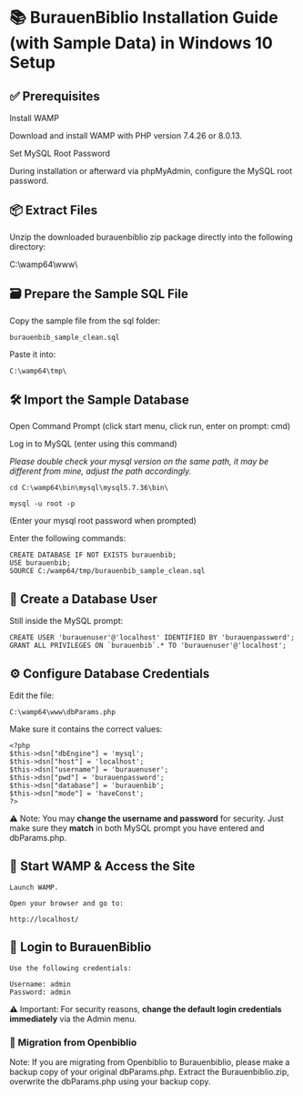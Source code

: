 # 📚 BurauenBiblio Installation Guide (with Sample Data) in Windows 10 Setup

## ✅ Prerequisites

Install WAMP

Download and install WAMP with PHP version 7.4.26 or 8.0.13.

Set MySQL Root Password

During installation or afterward via phpMyAdmin, configure the MySQL root password.

## 📦 Extract Files

Unzip the downloaded burauenbiblio zip package directly into the following directory:

C:\wamp64\www\

## 🗃️ Prepare the Sample SQL File

Copy the sample file from the sql folder:

    burauenbib_sample_clean.sql

Paste it into:

    C:\wamp64\tmp\

## 🛠️ Import the Sample Database

Open Command Prompt (click start menu, click run, enter on prompt: cmd)

Log in to MySQL (enter using this command)

*Please double check your mysql version on the same path, it may be different from mine, adjust the path accordingly.*

    cd C:\wamp64\bin\mysql\mysql5.7.36\bin\

    mysql -u root -p

(Enter your mysql root password when prompted)

Enter the following commands:

    CREATE DATABASE IF NOT EXISTS burauenbib;
    USE burauenbib;
    SOURCE C:/wamp64/tmp/burauenbib_sample_clean.sql

## 👤 Create a Database User

Still inside the MySQL prompt:

    CREATE USER 'burauenuser'@'localhost' IDENTIFIED BY 'burauenpassword';
    GRANT ALL PRIVILEGES ON `burauenbib`.* TO 'burauenuser'@'localhost';

## ⚙️ Configure Database Credentials

Edit the file:

    C:\wamp64\www\dbParams.php

Make sure it contains the correct values:

    <?php
    $this->dsn["dbEngine"] = 'mysql';
    $this->dsn["host"] = 'localhost';
    $this->dsn["username"] = 'burauenuser';
    $this->dsn["pwd"] = 'burauenpassword';
    $this->dsn["database"] = 'burauenbib';
    $this->dsn["mode"] = 'haveConst';
    ?>

⚠️ Note: You may **change the username and password** for security. Just make sure they **match** in both MySQL prompt you have entered and dbParams.php.

## 🚀 Start WAMP & Access the Site

    Launch WAMP.

    Open your browser and go to:

    http://localhost/

## 🔐 Login to BurauenBiblio

    Use the following credentials:

    Username: admin
    Password: admin

⚠️ Important: For security reasons, **change the default login credentials immediately** via the Admin menu.


### 🔐 Migration from Openbiblio
Note: If you are migrating from Openbiblio to Burauenbiblio, please make a backup copy of your original dbParams.php. Extract the Burauenbiblio.zip, overwrite the dbParams.php using your backup copy.